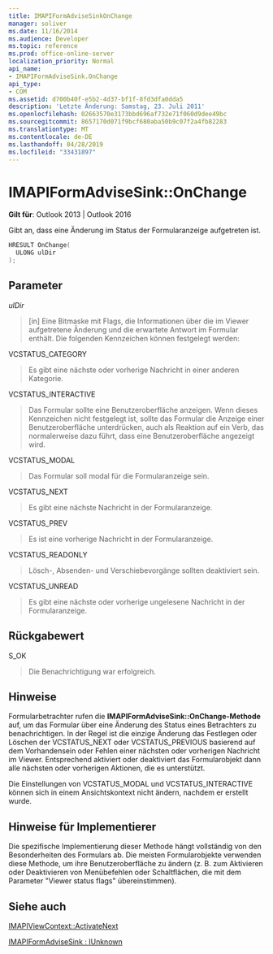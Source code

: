 ```yaml
---
title: IMAPIFormAdviseSinkOnChange
manager: soliver
ms.date: 11/16/2014
ms.audience: Developer
ms.topic: reference
ms.prod: office-online-server
localization_priority: Normal
api_name:
- IMAPIFormAdviseSink.OnChange
api_type:
- COM
ms.assetid: d700b40f-e5b2-4d37-bf1f-8fd3dfa0dda5
description: 'Letzte Änderung: Samstag, 23. Juli 2011'
ms.openlocfilehash: 02663570e3173bbd696af732e71f060d9dee49bc
ms.sourcegitcommit: 8657170d071f9bcf680aba50b9c07f2a4fb82283
ms.translationtype: MT
ms.contentlocale: de-DE
ms.lasthandoff: 04/28/2019
ms.locfileid: "33431897"
---
```

# <a name="imapiformadvisesinkonchange"></a>IMAPIFormAdviseSink::OnChange

  
  
**Gilt für**: Outlook 2013 | Outlook 2016 
  
Gibt an, dass eine Änderung im Status der Formularanzeige aufgetreten ist. 
  
```cpp
HRESULT OnChange(
  ULONG ulDir
);
```

## <a name="parameters"></a>Parameter

 _ulDir_
  
> [in] Eine Bitmaske mit Flags, die Informationen über die im Viewer aufgetretene Änderung und die erwartete Antwort im Formular enthält. Die folgenden Kennzeichen können festgelegt werden:
    
VCSTATUS_CATEGORY 
  
> Es gibt eine nächste oder vorherige Nachricht in einer anderen Kategorie. 
    
VCSTATUS_INTERACTIVE 
  
> Das Formular sollte eine Benutzeroberfläche anzeigen. Wenn dieses Kennzeichen nicht festgelegt ist, sollte das Formular die Anzeige einer Benutzeroberfläche unterdrücken, auch als Reaktion auf ein Verb, das normalerweise dazu führt, dass eine Benutzeroberfläche angezeigt wird. 
    
VCSTATUS_MODAL 
  
> Das Formular soll modal für die Formularanzeige sein. 
    
VCSTATUS_NEXT 
  
> Es gibt eine nächste Nachricht in der Formularanzeige. 
    
VCSTATUS_PREV 
  
> Es ist eine vorherige Nachricht in der Formularanzeige. 
    
VCSTATUS_READONLY 
  
> Lösch-, Absenden- und Verschiebevorgänge sollten deaktiviert sein. 
    
VCSTATUS_UNREAD 
  
> Es gibt eine nächste oder vorherige ungelesene Nachricht in der Formularanzeige.
    
## <a name="return-value"></a>Rückgabewert

S_OK 
  
> Die Benachrichtigung war erfolgreich.
    
## <a name="remarks"></a>Hinweise

Formularbetrachter rufen die **IMAPIFormAdviseSink::OnChange-Methode** auf, um das Formular über eine Änderung des Status eines Betrachters zu benachrichtigen. In der Regel ist die einzige Änderung das Festlegen oder Löschen der VCSTATUS_NEXT oder VCSTATUS_PREVIOUS basierend auf dem Vorhandensein oder Fehlen einer nächsten oder vorherigen Nachricht im Viewer. Entsprechend aktiviert oder deaktiviert das Formularobjekt dann alle nächsten oder vorherigen Aktionen, die es unterstützt. 
  
Die Einstellungen von VCSTATUS_MODAL und VCSTATUS_INTERACTIVE können sich in einem Ansichtskontext nicht ändern, nachdem er erstellt wurde.
  
## <a name="notes-to-implementers"></a>Hinweise für Implementierer

Die spezifische Implementierung dieser Methode hängt vollständig von den Besonderheiten des Formulars ab. Die meisten Formularobjekte verwenden diese Methode, um ihre Benutzeroberfläche zu ändern (z. B. zum Aktivieren oder Deaktivieren von Menübefehlen oder Schaltflächen, die mit dem Parameter "Viewer status flags" übereinstimmen).
  
## <a name="see-also"></a>Siehe auch



[IMAPIViewContext::ActivateNext](imapiviewcontext-activatenext.md)
  
[IMAPIFormAdviseSink : IUnknown](imapiformadvisesinkiunknown.md)

